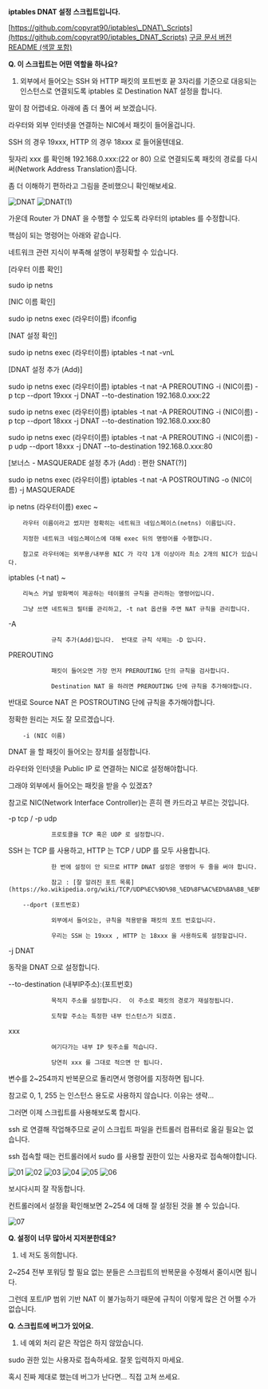 
**iptables DNAT 설정 스크립트입니다.**

[https://github.com/copyrat90/iptables\_DNAT\_Scripts](https://github.com/copyrat90/iptables_DNAT_Scripts)
[구글 문서 버전 README (색깔 포함)](https://docs.google.com/document/d/1iPk9w6vlIB1J6ds4v7GZunssvk7mTDt-SReyTgVdjqw/edit?usp=sharing)

**Q. 이 스크립트는 어떤 역할을 하나요?**

1. 외부에서 들어오는 SSH 와 HTTP 패킷의 포트번호 끝 3자리를 기준으로 대응되는 인스턴스로 연결되도록 iptables 로 Destination NAT 설정을 합니다.

말이 참 어렵네요.  아래에 좀 더 풀어 써 보겠습니다.



라우터와 외부 인터넷을 연결하는 NIC에서 패킷이 들어올겁니다.

SSH 의 경우 19xxx, HTTP 의 경우 18xxx 로 들어올텐데요.

뒷자리 xxx 를 확인해 192.168.0.xxx:(22 or 80) 으로 연결되도록 패킷의 경로를 다시 써(Network Address Translation)줍니다.

좀 더 이해하기 편하라고 그림을 준비했으니 확인해보세요.


![DNAT](https://user-images.githubusercontent.com/34793045/54202569-aebfa080-4513-11e9-8b3a-6cbdaed47f0c.png)
![DNAT(1)](https://user-images.githubusercontent.com/34793045/54202570-af583700-4513-11e9-81c4-2aa231c7e2ce.png)


가운데 Router 가  DNAT 을 수행할 수 있도록 라우터의 iptables 를 수정합니다.

핵심이 되는 명령어는 아래와 같습니다.

네트워크 관련 지식이 부족해 설명이 부정확할 수 있습니다.

[라우터 이름 확인]

sudo ip netns

[NIC 이름 확인]

sudo ip netns exec (라우터이름) ifconfig

[NAT 설정 확인]

sudo ip netns exec (라우터이름) iptables -t nat -vnL

[DNAT 설정 추가 (Add)]

sudo ip netns exec (라우터이름) iptables -t nat -A PREROUTING -i (NIC이름) -p tcp --dport 19xxx -j DNAT --to-destination 192.168.0.xxx:22

sudo ip netns exec (라우터이름) iptables -t nat -A PREROUTING -i (NIC이름) -p tcp --dport 18xxx -j DNAT --to-destination 192.168.0.xxx:80

sudo ip netns exec (라우터이름) iptables -t nat -A PREROUTING -i (NIC이름) -p udp --dport 18xxx -j DNAT --to-destination 192.168.0.xxx:80

[보너스 - MASQUERADE 설정 추가 (Add) : 편한 SNAT(?)]

sudo ip netns exec (라우터이름) iptables -t nat -A POSTROUTING -o (NIC이름) -j MASQUERADE



ip netns (라우터이름) exec ~

        라우터 이름이라고 썼지만 정확히는 네트워크 네임스페이스(netns) 이름입니다.

        지정한 네트워크 네임스페이스에 대해 exec 뒤의 명령어를 수행합니다.

        참고로 라우터에는 외부용/내부용 NIC 가 각각 1개 이상이라 최소 2개의 NIC가 있습니다.

iptables (-t nat) ~

        리눅스 커널 방화벽이 제공하는 테이블의 규칙을 관리하는 명령어입니다.

        그냥 쓰면 네트워크 필터를 관리하고, -t nat 옵션을 주면 NAT 규칙을 관리합니다.

 -A

                규칙 추가(Add)입니다.  반대로 규칙 삭제는 -D 입니다.

 PREROUTING

                패킷이 들어오면 가장 먼저 PREROUTING 단의 규칙을 검사합니다.

                Destination NAT 을 하려면 PREROUTING 단에 규칙을 추가해야합니다.

반대로 Source NAT 은 POSTROUTING 단에 규칙을 추가해야합니다.

정확한 원리는 저도 잘 모르겠습니다.

        -i (NIC 이름)

DNAT 을 할 패킷이 들어오는 장치를 설정합니다.

라우터와 인터넷을 Public IP 로 연결하는 NIC로 설정해야합니다.

그래야 외부에서 들어오는 패킷을 받을 수 있겠죠?

참고로 NIC(Network Interface Controller)는 흔히 랜 카드라고 부르는 것입니다.

 -p tcp / -p udp

                프로토콜을 TCP 혹은 UDP 로 설정합니다.

  SSH 는 TCP 를 사용하고, HTTP 는 TCP / UDP 를 모두 사용합니다.

                한 번에 설정이 안 되므로 HTTP DNAT 설정은 명령어 두 줄을 써야 합니다.

                참고 : [잘 알려진 포트 목록](https://ko.wikipedia.org/wiki/TCP/UDP%EC%9D%98_%ED%8F%AC%ED%8A%B8_%EB%AA%A9%EB%A1%9D)

        --dport (포트번호)

                외부에서 들어오는, 규칙을 적용받을 패킷의 포트 번호입니다.

                우리는 SSH 는 19xxx , HTTP 는 18xxx 을 사용하도록 설정할겁니다.

 -j DNAT

동작을 DNAT 으로 설정합니다.

--to-destination (내부IP주소):(포트번호)

                목적지 주소를 설정합니다.  이 주소로 패킷의 경로가 재설정됩니다.

                도착할 주소는 특정한 내부 인스턴스가 되겠죠.

 xxx

                여기다가는 내부 IP 뒷주소를 적습니다.

                당연히 xxx 를 그대로 적으면 안 됩니다.

변수를 2~254까지 반복문으로 돌리면서 명령어를 지정하면 됩니다.

참고로 0, 1, 255 는 인스턴스 용도로 사용하지 않습니다.  이유는 생략…





그러면 이제 스크립트를 사용해보도록 합시다.

ssh 로 연결해 작업해주므로 굳이 스크립트 파일을 컨트롤러 컴퓨터로 옮길 필요는 없습니다.

ssh 접속할 때는 컨트롤러에서 sudo 를 사용할 권한이 있는 사용자로 접속해야합니다.

![01](https://user-images.githubusercontent.com/34793045/54202380-41ac0b00-4513-11e9-8ca5-5d772639a296.png)
![02](https://user-images.githubusercontent.com/34793045/54202382-4244a180-4513-11e9-985c-45a986ad110c.png)
![03](https://user-images.githubusercontent.com/34793045/54202385-4244a180-4513-11e9-9dbf-efddadf19029.png)
![04](https://user-images.githubusercontent.com/34793045/54202386-42dd3800-4513-11e9-9376-4fa1ba429182.png)
![05](https://user-images.githubusercontent.com/34793045/54202387-42dd3800-4513-11e9-845d-8f4b26a695a0.png)
![06](https://user-images.githubusercontent.com/34793045/54202388-42dd3800-4513-11e9-9d7f-4eb56f9365ca.png)


보시다시피 잘 작동합니다.

컨트롤러에서 설정을 확인해보면 2~254 에 대해 잘 설정된 것을 볼 수 있습니다.

 ![07](https://user-images.githubusercontent.com/34793045/54202390-4375ce80-4513-11e9-8334-6b01bf7dd5c6.png)

**Q. 설정이 너무 많아서 지저분한데요?**

1. 네 저도 동의합니다.

2~254 전부 포워딩 할 필요 없는 분들은 스크립트의 반복문을 수정해서 줄이시면 됩니다.

그런데 포트/IP 범위 기반 NAT 이 불가능하기 때문에 규칙이 이렇게 많은 건 어쩔 수가 없습니다.



**Q. 스크립트에 버그가 있어요.**

1. 네 예외 처리 같은 작업은 하지 않았습니다.

sudo 권한 있는 사용자로 접속하세요.  잘못 입력하지 마세요.

혹시 진짜 제대로 했는데 버그가 난다면… 직접 고쳐 쓰세요.

